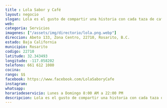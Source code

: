 ```yaml
---
title : Lola Sabor y Café
layout: negocio
slogan: Lola es el gusto de compartir una historia con cada taza de café.
web:
categoria: Servicios
imagenes: ["/assets/img/directorio/lola.png.webp"]
direccion: Abeto 133, Zona Centro, 22710, Rosarito, B.C.
estado: Baja California
municipio: Rosarito
codigo: 22710
latitude: 32.343493
longitude: -117.058202
telefono: 661 612 1080
cocina:
rango: $$
facebook: https://www.facebook.com/LolaSaboryCafe
instagram: 
whatsapp: 
horariodeservicio: Lunes a Domingo 8:00 AM a 22:00 PM
descripcion: Lola es el gusto de compartir una historia con cada taza de café. Es sentirse como en casa, acompañado siempre de tus personas favoritas.
---
```

<!--div class="embed-responsive embed-responsive-16by9">

<iframe src="https://www.facebook.com/plugins/video.php?href=https%3A%2F%2Fwww.facebook.com%2FLolaSaboryCafe%2Fvideos%2F1078435862311577%2F&show_text=0&width=560" width="560" height="315" style="border:none;overflow:hidden" scrolling="no" frameborder="0" allowTransparency="true" allowFullScreen="true"></iframe-->